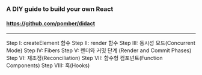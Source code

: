### A DIY guide to build your own React

#### https://github.com/pomber/didact

---

Step I: createElement 함수
Step II: render 함수
Step III: 동시성 모드(Concurrent Mode)
Step IV: Fibers
Step V: 렌더와 커밋 단계 (Render and Commit Phases)
Step VI: 재조정(Reconciliation)
Step VII: 함수형 컴포넌트(Function Components)
Step VIII: 훅(Hooks)
